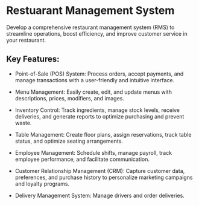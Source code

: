 # Restuarant Management System

Develop a comprehensive restaurant management system (RMS) to streamline operations, boost efficiency, and improve customer service in your restaurant.

## Key Features:

- Point-of-Sale (POS) System: Process orders, accept payments, and manage transactions with a user-friendly and intuitive interface.

- Menu Management: Easily create, edit, and update menus with descriptions, prices, modifiers, and images.

- Inventory Control: Track ingredients, manage stock levels, receive deliveries, and generate reports to optimize purchasing and prevent waste.

- Table Management: Create floor plans, assign reservations, track table status, and optimize seating arrangements.

- Employee Management: Schedule shifts, manage payroll, track employee performance, and facilitate communication.

- Customer Relationship Management (CRM): Capture customer data, preferences, and purchase history to personalize marketing campaigns and loyalty programs.

- Delivery Management System: Manage drivers and order deliveries.
